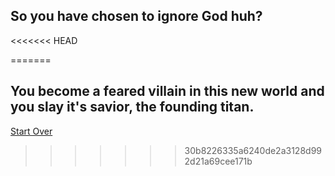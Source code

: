 ## So you have chosen to ignore God huh?

<<<<<<< HEAD

=======
## You become a feared villain in this new world and you slay it's savior, the founding titan.

[Start Over](../wake-up.md)
>>>>>>> 30b8226335a6240de2a3128d992d21a69cee171b
